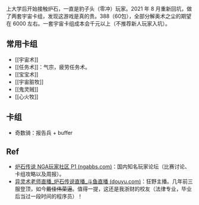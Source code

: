 上大学后开始接触炉石，一直是豹子头（零冲）玩家。2021 年 8 月重新回坑，做了两套宇宙卡组，发现这游戏是真的贵。388（60包），全部分解奥术之尘的期望在 6000 左右。一套宇宙卡组成本会千元以上（不推荐新人玩家入坑）。

## 常用卡组

- [[宇宙术]]
- [[任务术]]：气宗，疲劳任务术。
- [[宝宝术]]
- [[宇宙脏牧]]
- [[鬼灵贼]]
- [[心火牧]]

## 卡组

- 奇数骑：报告兵 + buffer

## Ref

- [炉石传说 NGA玩家社区 P1 (ngabbs.com)](https://ngabbs.com/thread.php?fid=422)：国内知名玩家论坛（比赛讨论、卡组攻略以及周报）。
- [异灵术老师直播_炉石传说直播_斗鱼直播 (douyu.com)](https://www.douyu.com/93589)：狂野主播。几年前三服登顶，如今~~戴佳伟菜逼~~。值得一提，这还是我浙财的校友（法律专业，毕业后当过一段时间的程序员）！